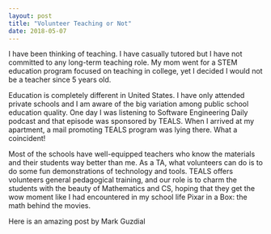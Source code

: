 ```yaml
---
layout: post
title: "Volunteer Teaching or Not"
date: 2018-05-07
---
```


I have been thinking of teaching. I have casually tutored but I have not committed to any long-term teaching role. My mom went for a STEM education program focused on teaching in college, yet I decided I would not be a teacher since 5 years old.

Education is completely different in United States. I have only attended private schools and I am aware of the big variation among public school education quality. One day I was listening to <a ref="https://softwareengineeringdaily.com/">Software Engineering Daily podcast</a> and that episode was sponsored by TEALS. When I arrived at my apartment, a mail promoting TEALS program was lying there. What a coincident!

Most of the schools have well-equipped teachers who know the materials and their students way better than me. As a TA, what volunteers can do is to do some fun demonstrations of technology and tools. TEALS offers volunteers general pedagogical training, and our role is to charm the students with the beauty of Mathematics and CS, hoping that they get the wow moment like I had encountered in my school life <a ref="https://www.khanacademy.org/about/blog/post/127714217180/pixar-in-a-box-the-math-behind-the-movies">Pixar in a Box: the math behind the movies</a>.

<a ref="https://computinged.wordpress.com/">Here is an amazing post by Mark Guzdial</a>